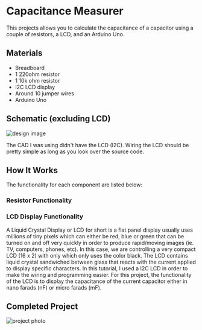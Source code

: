 # Capacitance Measurer

This projects allows you to calculate the capacitance of a capacitor using a couple of resistors, a LCD, and an Arduino Uno.

## Materials

- Breadboard
- 1 220ohm resistor
- 1 10k ohm resistor
- I2C LCD display
- Around 10 jumper wires
- Arduino Uno

## Schematic (excluding LCD)

![design image](https://github.com/angelina-tsuboi/LCD_Visual_Display/blob/main/images/base_design.png)

The CAD I was using didn't have the LCD (I2C). Wiring the LCD should be pretty simple as long as you look over the source code.

## How It Works

The functionality for each component are listed below:

### Resistor Functionality

### LCD Display Functionality

A Liquid Crystal Display or LCD for short is a flat panel display usually uses millions of tiny pixels which can either be red, blue or green that can be turned on and off very quickly in order to produce rapid/moving images (ie. TV, computers, phones, etc). In this case, we are controlling a very compact LCD (16 x 2) with only which only uses the color black. The LCD contains liquid crystal sandwiched between glass that reacts with the current applied to display specific characters. In this tutorial, I used a I2C LCD in order to make the wiring and programming easier. For this project, the functionality of the LCD is to display the capacitance of the current capacitor either in nano farads (nF) or micro farads (mF).

## Completed Project

![project photo](https://github.com/angelina-tsuboi/LCD_Visual_Display/blob/main/images/completed-project.jpg)